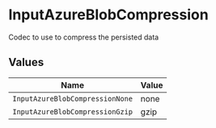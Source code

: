 # InputAzureBlobCompression

Codec to use to compress the persisted data


## Values

| Name                            | Value                           |
| ------------------------------- | ------------------------------- |
| `InputAzureBlobCompressionNone` | none                            |
| `InputAzureBlobCompressionGzip` | gzip                            |